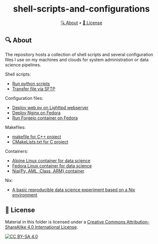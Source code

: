 <h1 align="center">
    shell-scripts-and-configurations
</h1>

<p align="center">
    <a href="#-about">🔍 About</a> •
    <a href="#-license">🔑 License</a>
</p>

## 🔍 About

The repository hosts a collection of shell scripts and several configuration files I use on my machines and clouds for system administration or data science pipelines.

Shell scripts:
- [Run python scripts](https://github.com/firefly-cpp/shell-scripts-and-configurations/blob/main/run-all-python-scripts-in-folder.sh)
- [Transfer file via SFTP](https://github.com/firefly-cpp/shell-scripts-and-configurations/blob/main/transfer-file-via-sftp.sh)

Configuration files:
- [Deploy web.py on Lighttpd webserver](https://github.com/firefly-cpp/shell-scripts-and-configurations/tree/main/deploy-webpy-on-lighttpd-ubuntu)
- [Deploy Nginx on Fedora](https://github.com/firefly-cpp/shell-scripts-and-configurations/tree/main/deploy-nginx-on-fedora)
- [Run Forgejo container on Fedora](https://github.com/firefly-cpp/shell-scripts-and-configurations/tree/main/run-forgejo-container-on-fedora/Forgejo.md)

Makefiles:
- [makefile for C++ project](https://github.com/firefly-cpp/shell-scripts-and-configurations/tree/main/makefiles/makefile_c++)
- [CMakeLists.txt for C project](https://github.com/firefly-cpp/shell-scripts-and-configurations/tree/main/makefiles/CMakeLists.txt)

Containers:
- [Alpine Linux container for data science](https://github.com/firefly-cpp/alpine-container-data-science)
- [Fedora Linux container for data science](https://github.com/firefly-cpp/fedora-container-data-science)
- [Nia{Py, AML, Class, ARM} container](https://github.com/firefly-cpp/nia-container)

Nix:
- [A basic reproducible data science experiment based on a Nix environment](https://github.com/firefly-cpp/nix-reproducible-experiment)

## 🔑 License

Material in this folder is licensed under a
[Creative Commons Attribution-ShareAlike 4.0 International License][cc-by-sa].

[![CC BY-SA 4.0][cc-by-sa-image]][cc-by-sa]

[cc-by-sa]: http://creativecommons.org/licenses/by-sa/4.0/
[cc-by-sa-image]: https://licensebuttons.net/l/by-sa/4.0/88x31.png
[cc-by-sa-shield]: https://img.shields.io/badge/License-CC%20BY--SA%204.0-lightgrey.svg
